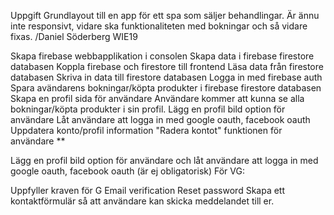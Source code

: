 Uppgift
Grundlayout till en app för ett spa som säljer behandlingar.
Är ännu inte responsivt,
vidare ska funktionaliteten med bokningar och så vidare fixas.
/Daniel Söderberg WIE19

Skapa firebase webbapplikation i consolen
Skapa data i firebase firestore databasen
Koppla firebase och firestore till frontend
Läsa data från firestore databasen
Skriva in data till firestore databasen
Logga in med firebase auth
Spara avändarens bokningar/köpta produkter i firebase firestore databasen
Skapa en profil sida för användare
Användare kommer att kunna se alla bokningar/köpta produkter i sin profil.
Lägg en profil bild option för användare
Låt användare att logga in med google oauth, facebook oauth
Uppdatera konto/profil information
"Radera kontot" funktionen för användare
\*\*

Lägg en profil bild option för användare och låt användare att logga in med google oauth, facebook oauth (är ej obligatorisk)
För VG:

Uppfyller kraven för G
Email verification
Reset password
Skapa ett kontaktförmulär så att användare kan skicka meddelandet till er.
